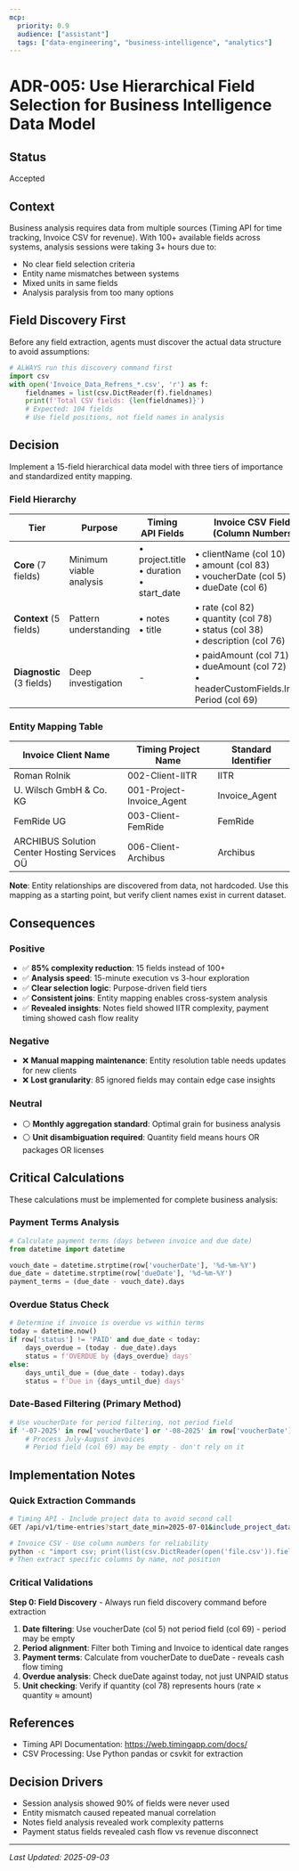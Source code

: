 ```yaml
---
mcp:
  priority: 0.9
  audience: ["assistant"]
  tags: ["data-engineering", "business-intelligence", "analytics"]
---
```


# ADR-005: Use Hierarchical Field Selection for Business Intelligence Data Model

## Status
Accepted

## Context
Business analysis requires data from multiple sources (Timing API for time tracking, Invoice CSV for revenue). With 100+ available fields across systems, analysis sessions were taking 3+ hours due to:
- No clear field selection criteria
- Entity name mismatches between systems
- Mixed units in same fields
- Analysis paralysis from too many options

## Field Discovery First
Before any field extraction, agents must discover the actual data structure to avoid assumptions:

```python
# ALWAYS run this discovery command first
import csv
with open('Invoice_Data_Refrens_*.csv', 'r') as f:
    fieldnames = list(csv.DictReader(f).fieldnames)
    print(f'Total CSV fields: {len(fieldnames)}')
    # Expected: 104 fields
    # Use field positions, not field names in analysis
```

## Decision
Implement a 15-field hierarchical data model with three tiers of importance and standardized entity mapping.

### Field Hierarchy

| Tier | Purpose | Timing API Fields | Invoice CSV Fields (Column Numbers) |
|------|---------|-------------------|------------------------------------|
| **Core** (7 fields) | Minimum viable analysis | • project.title<br>• duration<br>• start_date | • clientName (col 10)<br>• amount (col 83)<br>• voucherDate (col 5)<br>• dueDate (col 6) |
| **Context** (5 fields) | Pattern understanding | • notes<br>• title | • rate (col 82)<br>• quantity (col 78)<br>• status (col 38)<br>• description (col 76) |
| **Diagnostic** (3 fields) | Deep investigation | - | • paidAmount (col 71)<br>• dueAmount (col 72)<br>• headerCustomFields.Invoice Period (col 69) |

### Entity Mapping Table

| Invoice Client Name | Timing Project Name | Standard Identifier |
|-------------------|-------------------|-------------------|
| Roman Rolnik | 002-Client-IITR | IITR |
| U. Wilsch GmbH & Co. KG | 001-Project-Invoice_Agent | Invoice_Agent |
| FemRide UG | 003-Client-FemRide | FemRide |
| ARCHIBUS Solution Center Hosting Services OÜ | 006-Client-Archibus | Archibus |

**Note**: Entity relationships are discovered from data, not hardcoded. Use this mapping as a starting point, but verify client names exist in current dataset.

## Consequences

### Positive
- ✅ **85% complexity reduction**: 15 fields instead of 100+
- ✅ **Analysis speed**: 15-minute execution vs 3-hour exploration
- ✅ **Clear selection logic**: Purpose-driven field tiers
- ✅ **Consistent joins**: Entity mapping enables cross-system analysis
- ✅ **Revealed insights**: Notes field showed IITR complexity, payment timing showed cash flow reality

### Negative
- ❌ **Manual mapping maintenance**: Entity resolution table needs updates for new clients
- ❌ **Lost granularity**: 85 ignored fields may contain edge case insights

### Neutral
- ⚪ **Monthly aggregation standard**: Optimal grain for business analysis
- ⚪ **Unit disambiguation required**: Quantity field means hours OR packages OR licenses

## Critical Calculations
These calculations must be implemented for complete business analysis:

### Payment Terms Analysis
```python
# Calculate payment terms (days between invoice and due date)
from datetime import datetime

vouch_date = datetime.strptime(row['voucherDate'], '%d-%m-%Y')
due_date = datetime.strptime(row['dueDate'], '%d-%m-%Y')
payment_terms = (due_date - vouch_date).days
```

### Overdue Status Check
```python
# Determine if invoice is overdue vs within terms
today = datetime.now()
if row['status'] != 'PAID' and due_date < today:
    days_overdue = (today - due_date).days
    status = f'OVERDUE by {days_overdue} days'
else:
    days_until_due = (due_date - today).days
    status = f'Due in {days_until_due} days'
```

### Date-Based Filtering (Primary Method)
```python
# Use voucherDate for period filtering, not period field
if '-07-2025' in row['voucherDate'] or '-08-2025' in row['voucherDate']:
    # Process July-August invoices
    # Period field (col 69) may be empty - don't rely on it
```

## Implementation Notes

### Quick Extraction Commands
```bash
# Timing API - Include project data to avoid second call
GET /api/v1/time-entries?start_date_min=2025-07-01&include_project_data=1

# Invoice CSV - Use column numbers for reliability
python -c "import csv; print(list(csv.DictReader(open('file.csv')).fieldnames))"
# Then extract specific columns by name, not position
```

### Critical Validations
**Step 0: Field Discovery** - Always run field discovery command before extraction
1. **Date filtering**: Use voucherDate (col 5) not period field (col 69) - period may be empty
2. **Period alignment**: Filter both Timing and Invoice to identical date ranges
3. **Payment terms**: Calculate from voucherDate to dueDate - reveals cash flow timing
4. **Overdue analysis**: Check dueDate against today, not just UNPAID status
5. **Unit checking**: Verify if quantity (col 78) represents hours (rate × quantity ≈ amount)

## References
- Timing API Documentation: https://web.timingapp.com/docs/
- CSV Processing: Use Python pandas or csvkit for extraction

## Decision Drivers
- Session analysis showed 90% of fields were never used
- Entity mismatch caused repeated manual correlation
- Notes field analysis revealed work complexity patterns
- Payment status fields revealed cash flow vs revenue disconnect

---

*Last Updated: 2025-09-03*